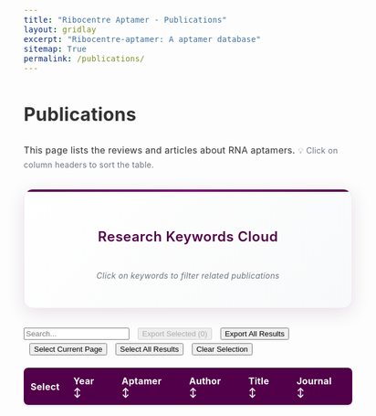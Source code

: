 ```yaml
---
title: "Ribocentre Aptamer - Publications"
layout: gridlay
excerpt: "Ribocentre-aptamer: A aptamer database"
sitemap: True
permalink: /publications/
---
```

<html lang="en">
<head>
<meta http-equiv="Content-type" content="text/html; charset=utf-8">

<meta name="viewport" content="width=device-width,initial-scale=1,user-scalable=no">
<title>Ribocentre-aptamer publications</title>
<link rel="stylesheet" type="text/css" href="https://cdn.datatables.net/1.12.1/css/jquery.dataTables.min.css">
<style>
:root{
  --primary-color:#520049;
}
body{font-family:-apple-system,BlinkMacSystemFont,'Segoe UI',Roboto,'Helvetica Neue',Arial,sans-serif;line-height:1.7;color:#333;font-size:16px;letter-spacing:.3px;}
.table-style{width:100%;margin:20px 0;background:#fff;border-radius:8px;overflow:hidden;box-shadow:0 2px 4px rgba(0,0,0,0.1);}
.table-style th{background:var(--primary-color);color:#fff;padding:12px;text-align:left;}
.table-style td{padding:12px;border-bottom:1px solid #e8e8e8;}
.table-style tbody tr:nth-child(even){background:rgba(245,245,245,0.5);}
.table-style tbody tr:hover{background:rgba(82,0,73,0.05);}
/* Dashboard数据详情表专用超链接样式 */
.data-table-section .table a {
    color: #520049 !important;
    text-decoration: none !important;
    font-weight: 600;
    transition: all 0.2s ease;
    padding: 2px 4px;
    border-radius: 3px;
}

.data-table-section .table a:hover {
    color: #7a0070 !important;
    text-decoration: underline !important;
    background-color: rgba(82, 0, 73, 0.1);
}

.data-table-section .table a:visited {
    color: #520049 !important;
}

.data-table-section .table a:active {
    color: #520049 !important;
    background-color: rgba(82, 0, 73, 0.2);
}

.data-table-section .table td:nth-child(2) a {
    color: #520049 !important;
    font-weight: 700 !important;
}

.data-table-section .table td:nth-child(2) a:hover {
    color: #7a0070 !important;
    text-shadow: 0 1px 2px rgba(82, 0, 73, 0.3);
}

/* 内容截断和展开功能 */
.cell-content {
    position: relative;
    max-height: 3em;
    overflow: hidden;
    line-height: 1.5em;
    transition: max-height 0.3s ease;
}

.cell-content.expanded {
    max-height: none;
}

.expand-btn {
    color: #520049;
    cursor: pointer;
    font-size: 12px;
    padding: 2px 6px;
    border: 1px solid #520049;
    border-radius: 3px;
    background: white;
    margin-top: 4px;
    display: inline-block;
    transition: all 0.2s ease;
}

.expand-btn:hover {
    background: #520049;
    color: white;
}

.table-style td {
    vertical-align: top;
    max-width: 300px;
}

/* 按钮样式 */
.button {
  display: inline-block;
  padding: 8px 12px;
  margin-right: 10px;
  text-align: center;
  background-color: #ffffff;
  color: #520049;
  text-decoration: none;
  font-size: 16px;
  border: 1px solid #520049;
  border-radius: 5px;
  cursor: pointer;
  transition: all 0.3s ease;
  white-space: nowrap;
}
.button:hover {
  background-color: #520049;
  color: white;
}
.button:disabled {
  background-color: #f8f9fa;
  color: #6c757d;
  border-color: #dee2e6;
  cursor: not-allowed;
  opacity: 0.5;
}
.button:disabled:hover {
  background-color: #f8f9fa;
  color: #6c757d;
  border-color: #dee2e6;
}
#searchBox{padding:10px;font-size:16px;border:2px solid #ccc;border-radius:4px;width:300px;}
#searchBox:focus{outline:none;border-color:#efefef;}
/* 分页器美化 */
#pagination {
  display: flex;
  justify-content: center;
  align-items: center;
  gap: 8px;
  margin-top: 20px;
  flex-wrap: wrap;
}

#pagination button {
  background-color: #fff;
  border: 1px solid #dee2e6;
  color: #495057;
  cursor: pointer;
  border-radius: 6px;
  padding: 8px 12px;
  font-size: 14px;
  font-weight: 500;
  transition: all 0.2s ease;
  min-width: 40px;
  display: flex;
  align-items: center;
  justify-content: center;
}

#pagination button:hover {
  background-color: #e9ecef;
  border-color: #adb5bd;
  color: #495057;
}

#pagination button.current {
  background-color: var(--primary-color);
  color: white;
  border-color: var(--primary-color);
}

#pagination button.current:hover {
  background-color: #6b0062;
  border-color: #6b0062;
}

#pagination button:disabled {
  background-color: #f8f9fa;
  color: #6c757d;
  cursor: not-allowed;
  border-color: #dee2e6;
}

#pagination button:disabled:hover {
  background-color: #f8f9fa;
  color: #6c757d;
  border-color: #dee2e6;
}

.pagination-info {
  color: #6c757d;
  font-size: 14px;
  margin-left: 15px;
}

/* 排序指示器样式 */
.sort-indicator {
  position: absolute;
  right: 8px;
  top: 50%;
  transform: translateY(-50%);
  font-size: 14px;
  color: #ffffff;
  opacity: 0.8;
  text-shadow: 0 1px 2px rgba(0,0,0,0.3);
  font-weight: bold;
}

.sort-indicator.active {
  opacity: 1;
  color: #ffd700;
  text-shadow: 0 1px 3px rgba(0,0,0,0.5);
  font-weight: bold;
}

.table-style th:hover .sort-indicator {
  opacity: 1;
  color: #f0f0f0;
}
</style>

<!-- 引入 WordCloud2.js 库 -->
<script src="https://cdnjs.cloudflare.com/ajax/libs/wordcloud2.js/1.1.1/wordcloud2.min.js"></script>

</head>
<body style="padding-top: 0px;">
<h1 class="post-title">Publications</h1>
<p>This page lists the reviews and articles about RNA aptamers. <span style="color:#6c757d;font-size:14px;">💡 Click on column headers to sort the table.</span></p>

<!-- 关键词词云容器 -->
<section class="word-cloud-section" style="margin:30px 0;padding:30px;background:linear-gradient(135deg, #ffffff 0%, #f8f9fa 100%);border-radius:16px;box-shadow:0 8px 32px rgba(82,0,73,0.12);border:1px solid rgba(82,0,73,0.08);position:relative;overflow:hidden;">
  <div style="position:absolute;top:0;left:0;right:0;height:4px;background:linear-gradient(90deg, var(--primary-color) 0%, #7a0070 50%, var(--primary-color) 100%);"></div>
  <h3 style="color:var(--primary-color);margin-bottom:20px;text-align:center;font-weight:600;font-size:24px;letter-spacing:0.5px;">Research Keywords Cloud</h3>
  <div id="wordCloudContainer" style="text-align:center;overflow:hidden;position:relative;">
    <canvas id="wordCloud" style="max-width:100%;height:auto;border-radius:12px;background:#ffffff;box-shadow:0 4px 16px rgba(0,0,0,0.08);"></canvas>
  </div>
  <p style="font-size:14px;color:#6c757d;text-align:center;margin-top:15px;font-style:italic;">Click on keywords to filter related publications</p>
</section>

<div class="form-container" style="margin-bottom:15px;">
  <input type="text" id="searchBox" placeholder="Search...">
  <button id="exportSelectedBtn" class="button" style="margin-left:10px;" disabled>Export Selected (<span id="selectedCount">0</span>)</button>
  <button id="exportAllBtn" class="button" style="margin-left:10px;">Export All Results</button>
  <button id="selectCurrentPageBtn" class="button" style="margin-left:10px;">Select Current Page</button>
  <button id="selectAllResultsBtn" class="button" style="margin-left:10px;">Select All Results</button>
  <button id="clearSelectionBtn" class="button" style="margin-left:10px;">Clear Selection</button>
</div>
<section class="data-table-section">
  <table id="pubTable" class="table table-style display" style="width:100%">
    <thead>
      <tr>
        <th style="cursor:default;">Select</th>
        <th style="cursor:pointer;user-select:none;position:relative;padding-right:25px;" onclick="sortTable(1)" title="Click to sort by Year">Year <span class="sort-indicator" id="sort-1">↕</span></th>
        <th style="cursor:pointer;user-select:none;position:relative;padding-right:25px;" onclick="sortTable(2)" title="Click to sort by Aptamer">Aptamer <span class="sort-indicator" id="sort-2">↕</span></th>
        <th style="cursor:pointer;user-select:none;position:relative;padding-right:25px;" onclick="sortTable(3)" title="Click to sort by Author">Author <span class="sort-indicator" id="sort-3">↕</span></th>
        <th style="cursor:pointer;user-select:none;position:relative;padding-right:25px;" onclick="sortTable(4)" title="Click to sort by Title">Title <span class="sort-indicator" id="sort-4">↕</span></th>
        <th style="cursor:pointer;user-select:none;position:relative;padding-right:25px;" onclick="sortTable(5)" title="Click to sort by Journal">Journal <span class="sort-indicator" id="sort-5">↕</span></th>
      </tr>
    </thead>
    <tbody></tbody>
  </table>
  <div id="selectionStatus" style="text-align: center; margin-top: 15px; color: #520049; font-size: 14px; font-weight: 600;">
    <!-- 选择状态信息将在这里显示 -->
  </div>
</section>
<script>

let table;
let tableData=[];

let currentPage = 1;
let rowsPerPage = 25;
let filteredRows = [];
let allRows = [];
let sortColumn = -1; // 当前排序列，-1表示无排序
let sortDirection = 'asc'; // 排序方向：'asc' 或 'desc'
let selectedRowIds = new Set(); // 存储选中行的唯一标识符

function initSimpleTable(rows) {
  allRows = rows;
  filteredRows = rows;
  renderTable();
  setupPagination();
  
  // 简单的搜索功能
  $('#searchBox').on('input', function() {
    const searchTerm = this.value.toLowerCase();
    
    // 检查是否包含逗号，如果包含则分割为多个搜索词进行OR搜索
    if (searchTerm.includes(',')) {
      const searchTerms = searchTerm.split(',').map(term => term.trim());
      filteredRows = allRows.filter(row => {
        return searchTerms.some(term => 
          row.some(cell => cell.toString().toLowerCase().includes(term))
        );
      });
    } else {
      filteredRows = allRows.filter(row => {
        return row.some(cell => cell.toString().toLowerCase().includes(searchTerm));
      });
    }
    
    applySorting(); // 搜索后重新应用排序
    currentPage = 1;
    renderTable();
    setupPagination();
  });
}

function renderTable() {
  const tbody = document.querySelector('#pubTable tbody');
  tbody.innerHTML = '';
  
  const startIndex = (currentPage - 1) * rowsPerPage;
  const endIndex = startIndex + rowsPerPage;
  const pageRows = filteredRows.slice(startIndex, endIndex);
  
  pageRows.forEach((row, index) => {
    const tr = document.createElement('tr');
    // 从row[1]中提取PMID作为唯一标识（Year列包含PMID链接）
    const yearHTML = row[1] || '';
    const pmidMatch = yearHTML.match(/\/(\d+)\//);
    const pmid = pmidMatch ? pmidMatch[1] : `row_${startIndex + index}`;
    const rowId = `pub_${pmid}`;
    
    row.forEach((cellData, cellIndex) => {
      const td = document.createElement('td');
      
      if (cellIndex === 0) {
        // 复选框列，检查是否应该被选中
        const isChecked = selectedRowIds.has(rowId);
        td.innerHTML = `<input type="checkbox" class="row-select" data-row-id="${rowId}" ${isChecked ? 'checked' : ''}>`;
      } else {
        // Add truncation functionality for longer content cells (author, title, journal, aptamer columns)
        if (cellIndex >= 2 && cellIndex <= 5) {
          const wrappedContent = wrapContentWithExpand(cellData);
          td.innerHTML = wrappedContent;
        } else {
          td.innerHTML = cellData;
        }
      }
      tr.appendChild(td);
    });
    tbody.appendChild(tr);
  });
  
  // 添加复选框事件监听器
  addCheckboxListeners();
  // 更新选中计数
  updateSelectedCount();
}

function addCheckboxListeners() {
  document.querySelectorAll('.row-select').forEach(checkbox => {
    checkbox.addEventListener('change', function() {
      const rowId = this.getAttribute('data-row-id');
      if (this.checked) {
        selectedRowIds.add(rowId);
      } else {
        selectedRowIds.delete(rowId);
      }
      updateSelectedCount();
    });
  });
}

function updateSelectedCount() {
  const count = selectedRowIds.size;
  document.getElementById('selectedCount').textContent = count;
  const exportSelectedBtn = document.getElementById('exportSelectedBtn');
  exportSelectedBtn.disabled = count === 0;
  exportSelectedBtn.style.opacity = count === 0 ? '0.5' : '1';
  
  // 更新选择状态信息
  const statusDiv = document.getElementById('selectionStatus');
  if (statusDiv) {
    let totalRows = 0;
    if (table && typeof table.rows === 'function') {
      totalRows = table.rows().data().length;
    } else {
      totalRows = filteredRows.length;
    }
    
    if (count === 0) {
      statusDiv.innerHTML = '';
      statusDiv.style.color = '#6c757d';
    } else if (count === totalRows) {
      statusDiv.innerHTML = `✓ Selected all ${count} rows`;
      statusDiv.style.color = '#28a745';
    } else {
      statusDiv.innerHTML = `Selected ${count} / ${totalRows} rows`;
      statusDiv.style.color = '#520049';
    }
  }
}

function wrapContentWithExpand(content) {
  if (!content || content === 'N/A') {
    return content;
  }
  
     // Check if content needs truncation (based on text length or multiple br tags)
  const textContent = content.replace(/<[^>]+>/g, '');
  const hasManyLines = (content.match(/<br>/gi) || []).length > 1;
  
  if (textContent.length < 80 && !hasManyLines) {
    return content;
  }
  
  const contentId = 'content_' + Math.random().toString(36).substr(2, 9);
  return `
    <div class="cell-content" id="${contentId}">
      ${content}
    </div>
    <div class="expand-btn" onclick="toggleContent('${contentId}', this)">
      Show More
    </div>
  `;
}

function toggleContent(contentId, button) {
  const content = document.getElementById(contentId);
  if (content.classList.contains('expanded')) {
    content.classList.remove('expanded');
    button.textContent = 'Show More';
  } else {
    content.classList.add('expanded');
    button.textContent = 'Show Less';
  }
}

function setupPagination() {
  const totalPages = Math.ceil(filteredRows.length / rowsPerPage);
  let paginationHtml = '<div id="pagination">';
  
  // First page button
  if (currentPage > 1) {
    paginationHtml += `<button onclick="changePage(1)" title="First Page">1</button>`;
    if (currentPage > 4) {
      paginationHtml += `<span style="margin: 0 8px; color: #6c757d;">...</span>`;
    }
  }
  
  // Previous page button
  if (currentPage > 1) {
    paginationHtml += `<button onclick="changePage(${currentPage - 1})" title="Previous Page">‹</button>`;
  } else {
    paginationHtml += `<button disabled title="Previous Page">‹</button>`;
  }
  
  // Page number buttons around current page
  const startPage = Math.max(1, Math.min(currentPage - 2, totalPages - 4));
  const endPage = Math.min(totalPages, Math.max(currentPage + 2, 5));
  
  for (let i = startPage; i <= endPage; i++) {
    if (i === 1 && currentPage <= 4) continue; // Avoid duplicate first page
    if (i === totalPages && currentPage >= totalPages - 3) continue; // Avoid duplicate last page
    
    if (i === currentPage) {
      paginationHtml += `<button class="current">${i}</button>`;
    } else {
      paginationHtml += `<button onclick="changePage(${i})">${i}</button>`;
    }
  }
  
  // Next page button
  if (currentPage < totalPages) {
    paginationHtml += `<button onclick="changePage(${currentPage + 1})" title="Next Page">›</button>`;
  } else {
    paginationHtml += `<button disabled title="Next Page">›</button>`;
  }
  
  // Last page button
  if (currentPage < totalPages) {
    if (currentPage < totalPages - 3) {
      paginationHtml += `<span style="margin: 0 8px; color: #6c757d;">...</span>`;
    }
    paginationHtml += `<button onclick="changePage(${totalPages})" title="Last Page">${totalPages}</button>`;
  }
  
  paginationHtml += `<span class="pagination-info">Showing ${Math.min((currentPage - 1) * rowsPerPage + 1, filteredRows.length)}-${Math.min(currentPage * rowsPerPage, filteredRows.length)} of ${filteredRows.length} entries</span>`;
  paginationHtml += '</div>';
  
  // 移除旧的分页器
  const oldPagination = document.getElementById('pagination');
  if (oldPagination) {
    oldPagination.remove();
  }
  
  // 添加新的分页器
  document.querySelector('.data-table-section').insertAdjacentHTML('afterend', paginationHtml);
}

function changePage(page) {
  currentPage = page;
  renderTable();
  setupPagination();
}

function buildRows(data){
  return data.map(d=>{
    const aptLinks=d.posts.map(p=>`<a href="${p.post_link}" target="_blank">${p.post_title}</a>`).join('<br>');
    const pmid = d.pmid || 'unknown';
    const rowId = `pub_${pmid}`;
    
    // 处理 publication 为 null 的情况
    if (d.publication === null) {
      return [
        `<input type="checkbox" class="row-select" data-row-id="${rowId}">`,
        `<a href="https://pubmed.ncbi.nlm.nih.gov/${d.pmid}/" target="_blank">N/A</a>`,
        aptLinks || '<span style="color:#6c757d;font-style:italic;">No aptamer</span>',
        'N/A',
        'N/A',
        'N/A'
      ];
    }
    
    // 确保year字段存在且有效，处理错误的日期格式
    let year = d.publication.year || 'N/A';
    
    // 如果年份是8位数字（如20221101），提取前4位作为年份
    if (year !== 'N/A' && /^\d{8}$/.test(year)) {
      year = year.substring(0, 4);
    }
    // 如果年份不是4位数字，设为N/A
    else if (year !== 'N/A' && !/^\d{4}$/.test(year)) {
      year = 'N/A';
    }
    
    return [
      `<input type="checkbox" class="row-select" data-row-id="${rowId}">`,
      `<a href="https://pubmed.ncbi.nlm.nih.gov/${d.pmid}/" target="_blank">${year}</a>`,
      aptLinks || '<span style="color:#6c757d;font-style:italic;">No aptamer</span>',
      d.publication.authors || 'N/A',
      d.publication.title || 'N/A',
      d.publication.journal || 'N/A'
    ];

  });
}
function loadData(){
  fetch('{{ site.baseurl }}/apidata/combineRef_updated.json')
    .then(r=>r.json())
    .then(json=>{
      tableData=json;
      const rows=buildRows(json);
      
      // 初始化选择状态显示
      updateSelectedCount();
      
      // 确保 DataTable 函数存在
      if (typeof $.fn.DataTable === 'undefined') {
        console.error('DataTable is not loaded, trying alternative initialization');
        // 如果 DataTable 没有加载，尝试简单的表格显示
        initSimpleTable(rows);
        return;
      }
      
      try {
        table=$('#pubTable').DataTable({
          data:rows,
          columns:[
            {title:'Select',orderable:false},
            {title:'Year',orderable:false}, // 禁用DataTable排序，使用自定义排序
            {title:'Aptamer',orderable:false},
            {title:'Author',orderable:false},
            {title:'Title',orderable:false},
            {title:'Journal',orderable:false}
          ],
          responsive:true,
          pageLength:25,
          dom:'lrtip',
          drawCallback: function() {
            // 每次重绘表格后添加事件监听器
            addDataTableCheckboxListeners();
            updateSelectedCount();
          }
        });
        $('#searchBox').on('input',function(){table.search(this.value).draw();});
      } catch (error) {
        console.error('DataTable initialization failed:', error);
        initSimpleTable(rows);
      }
    })
    .catch(error => {
      console.error('Error loading data:', error);
    });
}

function addDataTableCheckboxListeners() {
  // 为DataTable中的复选框添加事件监听器
  $('#pubTable tbody').off('change', '.row-select').on('change', '.row-select', function() {
    const rowId = $(this).attr('data-row-id');
    
    if (this.checked) {
      selectedRowIds.add(rowId);
    } else {
      selectedRowIds.delete(rowId);
    }
    updateSelectedCount();
  });
}
// 根据PMID从原始数据中获取行
function getOriginalDataByPMID(pmid) {
  return tableData.find(item => item.pmid === pmid);
}

// 安全字符串处理函数
function safeString(value) {
  if (value === null || value === undefined) {
    return '';
  }
  return String(value);
}

// 选择当前页面所有行
function selectCurrentPage() {
  if (table && typeof table.rows === 'function') {
    // DataTable 模式 - 选择当前页面显示的行
    $('#pubTable tbody tr .row-select').each(function() {
      $(this).prop('checked', true);
      const rowId = $(this).attr('data-row-id');
      if (rowId) {
        selectedRowIds.add(rowId);
      }
    });
  } else {
    // 简单表格模式 - 选择当前页面的复选框
    const currentPageCheckboxes = document.querySelectorAll('#pubTable tbody .row-select');
    currentPageCheckboxes.forEach(checkbox => {
      checkbox.checked = true;
      const rowId = checkbox.getAttribute('data-row-id');
      if (rowId) {
        selectedRowIds.add(rowId);
      }
    });
  }
  updateSelectedCount();
}

// 选择所有搜索结果
function selectAllResults() {
  if (table && typeof table.rows === 'function') {
    // DataTable 模式 - 基于当前显示的数据
    table.rows().data().each(function(rowData) {
      const yearHTML = rowData[1] || '';
      const pmidMatch = yearHTML.match(/\/(\d+)\//);
      const pmid = pmidMatch ? pmidMatch[1] : 'unknown';
      const rowId = `pub_${pmid}`;
      selectedRowIds.add(rowId);
    });
    // 更新所有复选框状态
    $('#pubTable .row-select').prop('checked', true);
  } else {
    // 简单表格模式 - 选择所有filteredRows
    filteredRows.forEach((row, index) => {
      const yearHTML = row[1] || '';
      const pmidMatch = yearHTML.match(/\/(\d+)\//);
      const pmid = pmidMatch ? pmidMatch[1] : `row_${index}`;
      const rowId = `pub_${pmid}`;
      selectedRowIds.add(rowId);
    });
    // 更新当前页面显示
    document.querySelectorAll('#pubTable tbody tr .row-select').forEach(checkbox => {
      checkbox.checked = true;
    });
  }
  updateSelectedCount();
}

// 清除所有选择
function clearSelection() {
  selectedRowIds.clear();
  // 清除所有复选框的选中状态
  $('#pubTable .row-select').prop('checked', false);
  document.querySelectorAll('.row-select').forEach(checkbox => {
    checkbox.checked = false;
  });
  updateSelectedCount();
}

// 导出选中的行
function exportSelected(){
  const selected = [];
  
  // 从原始数据中获取选中的行
  selectedRowIds.forEach(rowId => {
    // 从rowId中提取PMID（格式：pub_pmid）
    const pmid = rowId.replace('pub_', '');
    const originalData = getOriginalDataByPMID(pmid);
    if (originalData) {
      selected.push(originalData);
    }
  });
  
  if (selected.length === 0) {
    alert('Please select rows to export first!');
    return;
  }
  
  exportOriginalDataToCSV(selected, `selected_publications_${selected.length}_rows.csv`);
}

// 导出所有结果
function exportAllResults() {
  // 获取当前过滤后的原始数据
  let originalRows = [];
  
  if (table && typeof table.rows === 'function') {
    // DataTable 模式 - 获取当前显示的所有行对应的原始数据
    table.rows().data().each(function(rowData) {
      const yearHTML = rowData[1] || '';
      const pmidMatch = yearHTML.match(/\/(\d+)\//);
      const pmid = pmidMatch ? pmidMatch[1] : null;
      if (pmid) {
        const originalData = getOriginalDataByPMID(pmid);
        if (originalData) {
          originalRows.push(originalData);
        }
      }
    });
  } else {
    // 简单表格模式 - 从filteredRows对应的原始数据
    filteredRows.forEach(row => {
      const yearHTML = row[1] || '';
      const pmidMatch = yearHTML.match(/\/(\d+)\//);
      const pmid = pmidMatch ? pmidMatch[1] : null;
      if (pmid) {
        const originalData = getOriginalDataByPMID(pmid);
        if (originalData) {
          originalRows.push(originalData);
        }
      }
    });
  }
  
  exportOriginalDataToCSV(originalRows, `all_publications_${originalRows.length}_rows.csv`);
}

// 导出原始数据的CSV函数
function exportOriginalDataToCSV(dataRows, filename) {
  const headers=['Year','Aptamer','Author','Title','Journal','PubMed Link'];
  const csv=[headers.join(',')];
  
  dataRows.forEach((data, index) => {
    try {
      // 处理aptamer链接 - 提取aptamer名称
      let aptamerNames = 'No aptamer';
      if (data.posts && data.posts.length > 0) {
        aptamerNames = data.posts.map(p => p.post_title).join('; ');
      }
      
      // 处理年份
      let year = 'N/A';
      if (data.publication && data.publication.year) {
        year = data.publication.year;
        // 如果年份是8位数字（如20221101），提取前4位作为年份
        if (/^\d{8}$/.test(year)) {
          year = year.substring(0, 4);
        }
        // 如果年份不是4位数字，设为N/A
        else if (!/^\d{4}$/.test(year)) {
          year = 'N/A';
        }
      }
      
      // 处理PubMed链接
      let pubmedLink = 'N/A';
      if (data.pmid) {
        pubmedLink = `https://pubmed.ncbi.nlm.nih.gov/${data.pmid}/`;
      }
      
      csv.push([
        `"${safeString(year).replace(/"/g, '""')}"`,
        `"${safeString(aptamerNames).replace(/"/g, '""')}"`,
        `"${safeString(data.publication ? data.publication.authors || 'N/A' : 'N/A').replace(/"/g, '""')}"`,
        `"${safeString(data.publication ? data.publication.title || 'N/A' : 'N/A').replace(/"/g, '""')}"`,
        `"${safeString(data.publication ? data.publication.journal || 'N/A' : 'N/A').replace(/"/g, '""')}"`,
        `"${safeString(pubmedLink).replace(/"/g, '""')}"`,
      ].join(','));
    } catch (error) {
      console.error(`Error processing data row ${index}:`, error, data);
      // 跳过有问题的行
    }
  });
  
  const csvContent='data:text/csv;charset=utf-8,'+csv.join('\n');
  const link=document.createElement('a');
  link.setAttribute('href',encodeURI(csvContent));
  link.setAttribute('download', filename);
  document.body.appendChild(link);
  link.click();
  document.body.removeChild(link);
}

// 保留旧的函数用于向后兼容
function selectAll() {
  selectCurrentPage();
}

function deselectAll() {
  clearSelection();
}

// 排序功能
function sortTable(columnIndex) {
  if (sortColumn === columnIndex) {
    // 如果点击同一列，切换排序方向
    sortDirection = sortDirection === 'asc' ? 'desc' : 'asc';
  } else {
    // 如果点击不同列，设置为升序
    sortColumn = columnIndex;
    sortDirection = 'asc';
  }
  
  applySorting();
  currentPage = 1;
  renderTable();
  setupPagination();
  updateSortIndicators();
}

function applySorting() {
  if (sortColumn === -1) return;
  
  filteredRows.sort((a, b) => {
    let aVal = a[sortColumn] || '';
    let bVal = b[sortColumn] || '';
    
    // 移除HTML标签进行比较
    aVal = aVal.toString().replace(/<[^>]+>/g, '').trim();
    bVal = bVal.toString().replace(/<[^>]+>/g, '').trim();
    
    // 特殊处理空值和"No aptamer"情况，将其排在最后
    if (aVal === '' || aVal === 'No aptamer') aVal = 'zzz_empty';
    if (bVal === '' || bVal === 'No aptamer') bVal = 'zzz_empty';
    
    // 对于年份列，尝试数字比较
    if (sortColumn === 1) {
      const aNum = parseInt(aVal);
      const bNum = parseInt(bVal);
      if (!isNaN(aNum) && !isNaN(bNum)) {
        return sortDirection === 'asc' ? aNum - bNum : bNum - aNum;
      }
    }
    
    // 字符串比较
    const comparison = aVal.localeCompare(bVal, undefined, { numeric: true, sensitivity: 'base' });
    return sortDirection === 'asc' ? comparison : -comparison;
  });
}

function updateSortIndicators() {
  // 重置所有排序指示器为默认状态
  document.querySelectorAll('.sort-indicator').forEach(indicator => {
    indicator.className = 'sort-indicator';
    indicator.textContent = '↕';
  });
  
  // 设置当前排序列的指示器
  if (sortColumn !== -1) {
    const indicator = document.getElementById(`sort-${sortColumn}`);
    if (indicator) {
      indicator.className = 'sort-indicator active';
      indicator.textContent = sortDirection === 'asc' ? '↑' : '↓';
    }
  }
}

// 载入并渲染关键词词云
function loadWordCloud(){
  fetch('{{ site.baseurl }}/apidata/keyword_freq.json')
    .then(r=>r.json())
    .then(data=>{
      const list=data.map(d=>[d.keyword,d.count]);
      
      // 动态计算画布尺寸（适配屏幕显示比例）
      const container = document.getElementById('wordCloudContainer');
      const containerWidth = container.offsetWidth;
      
      // 计算可用高度：从词云顶部到搜索框的距离
      const wordCloudSection = document.querySelector('.word-cloud-section');
      const searchContainer = document.querySelector('.form-container');
      const wordCloudTop = wordCloudSection.offsetTop;
      const searchTop = searchContainer.offsetTop;
      const availableHeight = searchTop - wordCloudTop - 160; // 增加更多缓冲空间
      
      const canvas = document.getElementById('wordCloud');
      canvas.width = containerWidth - 80; // 增加左右边距到80px
      canvas.height = Math.max(availableHeight - 40, 350); // 底部增加40px间距，防止截断
      
      // 计算字体大小范围，缩小最大最小差距
      const maxCount = Math.max(...list.map(d => d[1]));
      const minCount = Math.min(...list.map(d => d[1]));
      const countRange = maxCount - minCount;
      
      WordCloud(canvas,{
        list:list,
        gridSize:Math.round(6 * canvas.width / 800), // 减小网格密度，避免重叠
        weightFactor:function(size){
          // 缩小字体大小差距，最小字体不会太小
          const normalizedSize = (size - minCount) / countRange;
          const minFontSize = 14;
          const maxFontSize = 42;
          return minFontSize + normalizedSize * (maxFontSize - minFontSize);
        },
        backgroundColor:'#ffffff',
        color:function(word, weight, fontSize, distance, theta){
          // 精致的颜色方案
          const colors = ['#520049', '#7a0070', '#4a0042', '#6b0062', '#8b0080', '#5d0054'];
          return colors[Math.floor(Math.random() * colors.length)];
        },
        rotateRatio:0.1, // 减少旋转，提高可读性
        minSize:14, // 增大最小字体
        drawOutOfBound:false, // 不绘制超出边界的词
        shrinkToFit:true, // 自动缩放以适应画布
        padding:4, // 增加词汇间距到4px，避免重叠和截断
        origin:[canvas.width/2, canvas.height/2 - 10], // 稍微上移中心点，避免底部截断
        click:function(item){
          if(!item)return;
          const word=item[0];
          const searchBox=document.getElementById('searchBox');
          searchBox.value=word;
          const event=new Event('input');
          searchBox.dispatchEvent(event);
        }
      });
    })
    .catch(err=>console.error('WordCloud load error',err));
}

$(document).ready(function(){
  // 等待所有脚本加载完成
  setTimeout(function() {
    loadData();
    loadWordCloud();
    $('#exportSelectedBtn').on('click',exportSelected);
    $('#exportAllBtn').on('click',exportAllResults);
    $('#selectCurrentPageBtn').on('click',selectCurrentPage);
    $('#selectAllResultsBtn').on('click',selectAllResults);
    $('#clearSelectionBtn').on('click',clearSelection);
  }, 100);
  
  // 窗口大小变化时重新渲染词云
  $(window).on('resize', function() {
    clearTimeout(window.resizeTimer);
    window.resizeTimer = setTimeout(function() {
      loadWordCloud();
    }, 300);
  });
  
  // 页面加载完成后再次调整词云尺寸（确保DOM完全渲染）
  $(window).on('load', function() {
    setTimeout(function() {
      loadWordCloud();
    }, 200);
  });
});
</script>
</body>
</html>

